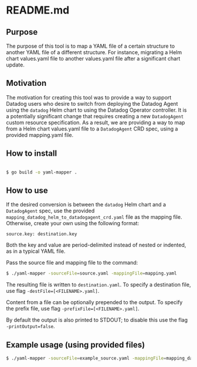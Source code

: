 # README.md

## Purpose

The purpose of this tool is to map a YAML file of a certain structure to another YAML file of a different structure. For instance, migrating a Helm chart values.yaml file to another values.yaml file after a significant chart update.

## Motivation

The motivation for creating this tool was to provide a way to support Datadog users who desire to switch from deploying the Datadog Agent using the `datadog` Helm chart to using the Datadog Operator controller. It is a potentially significant change that requires creating a new `DatadogAgent` custom resource specification. As a result, we are providing a way to map from a Helm chart values.yaml file to a `DatadogAgent` CRD spec, using a provided mapping.yaml file.

## How to install

```bash

$ go build -o yaml-mapper .

```

## How to use

If the desired conversion is between the `datadog` Helm chart and a `DatadogAgent` spec, use the provided `mapping_datadog_helm_to_datadogagent_crd.yaml` file as the mapping file. Otherwise, create your own using the following format:

```
source.key: destination.key
```

Both the key and value are period-delimited instead of nested or indented, as in a typical YAML file.

Pass the source file and mapping file to the command:

```bash
$ ./yaml-mapper -sourceFile=source.yaml -mappingFile=mapping.yaml

```

The resulting file is written to `destination.yaml`. To specify a destination file, use flag `-destFile=[<FILENAME>.yaml]`.

Content from a file can be optionally prepended to the output. To specify the prefix file, use flag `-prefixFile=[<FILENAME>.yaml]`.

By default the output is also printed to STDOUT; to disable this use the flag `-printOutput=false`.

## Example usage (using provided files)

```bash
$ ./yaml-mapper -sourceFile=example_source.yaml -mappingFile=mapping_datadog_helm_to_datadogagent_crd.yaml -prefixFile=example_prefix.yaml
```